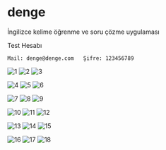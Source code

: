 # denge

İngilizce kelime öğrenme ve soru çözme uygulaması

  Test Hesabı 
  
    Mail: denge@denge.com   Şifre: 123456789

![1](https://user-images.githubusercontent.com/55758394/172017461-5127cafd-d891-40d5-b023-0835ecf6c0ef.png)
![2](https://user-images.githubusercontent.com/55758394/172017463-88ef66e9-cb34-49b4-b67e-3c6fa4fdf064.png)
![3](https://user-images.githubusercontent.com/55758394/172017464-6b2d542b-6b6a-4eb7-b188-bf739f2338a3.png)

![4](https://user-images.githubusercontent.com/55758394/172017466-ebb170ac-b00a-463a-bd82-bb03b25f9049.png)
![5](https://user-images.githubusercontent.com/55758394/172017468-fb01fbb8-9f5d-4332-9706-2ee3184f0844.png)
![6](https://user-images.githubusercontent.com/55758394/172017469-f3397df4-f33b-4e4c-a5b0-bea5a5f24359.png)

![7](https://user-images.githubusercontent.com/55758394/172017470-cb8b971e-4ef4-445e-8977-e9005eab951e.png)
![8](https://user-images.githubusercontent.com/55758394/172017472-331ef4a0-680a-4fb0-935d-81f04ce8c3a6.png)
![9](https://user-images.githubusercontent.com/55758394/172017473-41ab61c3-d147-456b-a016-adfe4fd06e8d.png)

![10](https://user-images.githubusercontent.com/55758394/172017474-6c6a71e9-40f2-4822-b6af-a83be291c8af.png)
![11](https://user-images.githubusercontent.com/55758394/172017475-7d35a26e-45ce-4d1b-a044-f239d41888b6.png)
![12](https://user-images.githubusercontent.com/55758394/172017476-fb505498-4afb-45e7-b893-0efd65e9fbbf.png)

![13](https://user-images.githubusercontent.com/55758394/172017452-36c8b2c0-c5f4-4b05-b77b-a7e93b71dbe7.png)
![14](https://user-images.githubusercontent.com/55758394/172017453-39f67dc5-4e53-4511-b6df-48b332ba2cf0.png)
![15](https://user-images.githubusercontent.com/55758394/172017455-2ef57b73-05c6-4816-948d-fd3ced1f8f45.png)

![16](https://user-images.githubusercontent.com/55758394/172017456-fd255591-8420-4768-817e-71a5457dd0ff.png)
![17](https://user-images.githubusercontent.com/55758394/172017458-d5cb8f47-4047-4f8f-904b-cc70e3b18c8c.png)
![18](https://user-images.githubusercontent.com/55758394/172017459-32e280bd-90ff-4bd3-812c-c4d53d498105.png)
